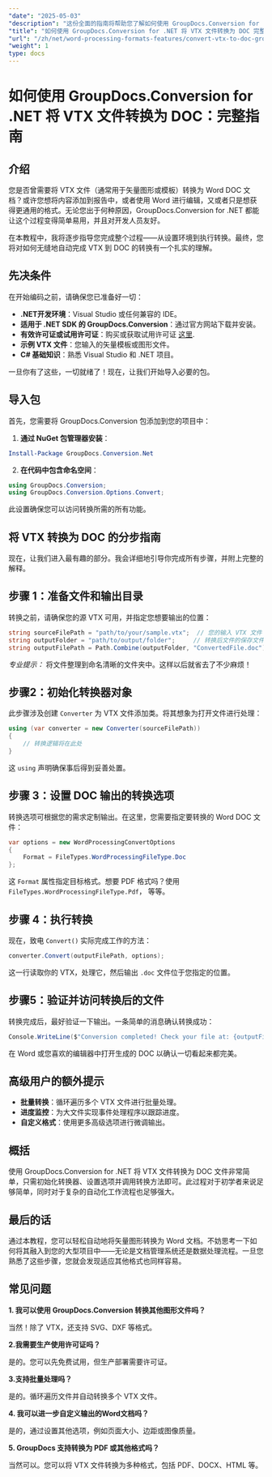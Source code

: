 ```yaml
---
"date": "2025-05-03"
"description": "这份全面的指南将帮助您了解如何使用 GroupDocs.Conversion for .NET 将 VTX 文件无缝转换为 DOC 格式。探索设置、实施和最佳实践。"
"title": "如何使用 GroupDocs.Conversion for .NET 将 VTX 文件转换为 DOC 完整指南"
"url": "/zh/net/word-processing-formats-features/convert-vtx-to-doc-groupdocs-conversion-dotnet/"
"weight": 1
type: docs
---
```

# 如何使用 GroupDocs.Conversion for .NET 将 VTX 文件转换为 DOC：完整指南

## 介绍

您是否曾需要将 VTX 文件（通常用于矢量图形或模板）转换为 Word DOC 文档？或许您想将内容添加到报告中，或者使用 Word 进行编辑，又或者只是想获得更通用的格式。无论您出于何种原因，GroupDocs.Conversion for .NET 都能让这个过程变得简单易用，并且对开发人员友好。 

在本教程中，我将逐步指导您完成整个过程——从设置环境到执行转换。最终，您将对如何无缝地自动完成 VTX 到 DOC 的转换有一个扎实的理解。

## 先决条件

在开始编码之前，请确保您已准备好一切：

- **.NET开发环境**：Visual Studio 或任何兼容的 IDE。
- **适用于 .NET SDK 的 GroupDocs.Conversion**：通过官方网站下载并安装。
- **有效许可证或试用许可证**：购买或获取试用许可证 [这里](https://releases。groupdocs.com/conversion/net/).
- **示例 VTX 文件**：您输入的矢量模板或图形文件。
- **C# 基础知识**：熟悉 Visual Studio 和 .NET 项目。

一旦你有了这些，一切就绪了！现在，让我们开始导入必要的包。

## 导入包

首先，您需要将 GroupDocs.Conversion 包添加到您的项目中：

1. **通过 NuGet 包管理器安装**：

```powershell
Install-Package GroupDocs.Conversion.Net
```

2. **在代码中包含命名空间**：

```csharp
using GroupDocs.Conversion;
using GroupDocs.Conversion.Options.Convert;
```

此设置确保您可以访问转换所需的所有功能。

## 将 VTX 转换为 DOC 的分步指南

现在，让我们进入最有趣的部分。我会详细地引导你完成所有步骤，并附上完整的解释。

## 步骤 1：准备文件和输出目录

转换之前，请确保您的源 VTX 可用，并指定您想要输出的位置：

```csharp
string sourceFilePath = "path/to/your/sample.vtx";  // 您的输入 VTX 文件
string outputFolder = "path/to/output/folder";     // 转换后文件的保存文件夹
string outputFilePath = Path.Combine(outputFolder, "ConvertedFile.doc");
```

*专业提示：* 将文件整理到命名清晰的文件夹中。这样以后就省去了不少麻烦！

## 步骤2：初始化转换器对象

此步骤涉及创建 `Converter` 为 VTX 文件添加类。将其想象为打开文件进行处理：

```csharp
using (var converter = new Converter(sourceFilePath))
{
    // 转换逻辑将在此处
}
```

这 `using` 声明确保事后得到妥善处置。

## 步骤 3：设置 DOC 输出的转换选项

转换选项可根据您的需求定制输出。在这里，您需要指定要转换的 Word DOC 文件：

```csharp
var options = new WordProcessingConvertOptions
{
    Format = FileTypes.WordProcessingFileType.Doc
};
```

这 `Format` 属性指定目标格式。想要 PDF 格式吗？使用 `FileTypes.WordProcessingFileType.Pdf`， 等等。

## 步骤 4：执行转换

现在，致电 `Convert()` 实际完成工作的方法：

```csharp
converter.Convert(outputFilePath, options);
```

这一行读取你的 VTX，处理它，然后输出 `.doc` 文件位于您指定的位置。

## 步骤5：验证并访问转换后的文件

转换完成后，最好验证一下输出。一条简单的消息确认转换成功：

```csharp
Console.WriteLine($"Conversion completed! Check your file at: {outputFilePath}");
```

在 Word 或您喜欢的编辑器中打开生成的 DOC 以确认一切看起来都完美。

## 高级用户的额外提示

- **批量转换**：循环遍历多个 VTX 文件进行批量处理。
- **进度监控**：为大文件实现事件处理程序以跟踪进度。
- **自定义格式**：使用更多高级选项进行微调输出。

## 概括

使用 GroupDocs.Conversion for .NET 将 VTX 文件转换为 DOC 文件非常简单，只需初始化转换器、设置选项并调用转换方法即可。此过程对于初学者来说足够简单，同时对于复杂的自动化工作流程也足够强大。

## 最后的话

通过本教程，您可以轻松自动地将矢量图形转换为 Word 文档。不妨思考一下如何将其融入到您的大型项目中——无论是文档管理系统还是数据处理流程。一旦您熟悉了这些步骤，您就会发现适应其他格式也同样容易。

## 常见问题

**1. 我可以使用 GroupDocs.Conversion 转换其他图形文件吗？**
  
当然！除了 VTX，还支持 SVG、DXF 等格式。

**2.我需要生产使用许可证吗？**  

是的。您可以先免费试用，但生产部署需要许可证。

**3.支持批量处理吗？**  

是的。循环遍历文件并自动转换多个 VTX 文件。

**4. 我可以进一步自定义输出的Word文档吗？**  

是的，通过设置其他选项，例如页面大小、边距或图像质量。

**5. GroupDocs 支持转换为 PDF 或其他格式吗？**  

当然可以。您可以将 VTX 文件转换为多种格式，包括 PDF、DOCX、HTML 等。
